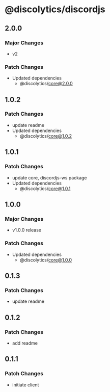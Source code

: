 # @discolytics/discordjs

## 2.0.0

### Major Changes

- v2

### Patch Changes

- Updated dependencies
  - @discolytics/core@2.0.0

## 1.0.2

### Patch Changes

- update readme
- Updated dependencies
  - @discolytics/core@1.0.2

## 1.0.1

### Patch Changes

- update core, discordjs-ws package
- Updated dependencies
  - @discolytics/core@1.0.1

## 1.0.0

### Major Changes

- v1.0.0 release

### Patch Changes

- Updated dependencies
  - @discolytics/core@1.0.0

## 0.1.3

### Patch Changes

- update readme

## 0.1.2

### Patch Changes

- add readme

## 0.1.1

### Patch Changes

- initiate client
